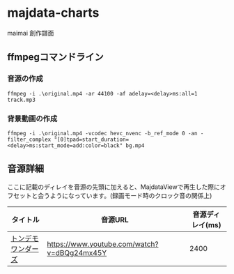 # majdata-charts

maimai 創作譜面

## ffmpegコマンドライン

### 音源の作成

```
ffmpeg -i .\original.mp4 -ar 44100 -af adelay=<delay>ms:all=1 track.mp3
```

### 背景動画の作成

```
ffmpeg -i .\original.mp4 -vcodec hevc_nvenc -b_ref_mode 0 -an -filter_complex "[0]tpad=start_duration=<delay>ms:start_mode=add:color=black" bg.mp4
```

## 音源詳細

ここに記載のディレイを音源の先頭に加えると、MajdataViewで再生した際にオフセットと会うようになっています。(録画モード時のクロック音の関係上)

| タイトル | 音源URL | 音源ディレイ(ms) |
| --- | --- | --- |
| [トンデモワンダーズ](tondemo-wonders/maidata.txt) | https://www.youtube.com/watch?v=dBQg24mx45Y | 2400 |
